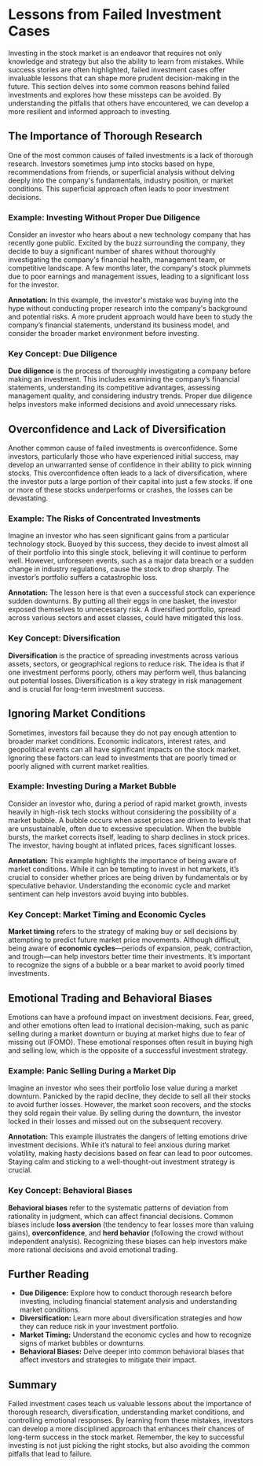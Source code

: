 # Lessons from Failed Investment Cases

Investing in the stock market is an endeavor that requires not only knowledge and strategy but also the ability to learn from mistakes. While success stories are often highlighted, failed investment cases offer invaluable lessons that can shape more prudent decision-making in the future. This section delves into some common reasons behind failed investments and explores how these missteps can be avoided. By understanding the pitfalls that others have encountered, we can develop a more resilient and informed approach to investing.

## The Importance of Thorough Research

One of the most common causes of failed investments is a lack of thorough research. Investors sometimes jump into stocks based on hype, recommendations from friends, or superficial analysis without delving deeply into the company's fundamentals, industry position, or market conditions. This superficial approach often leads to poor investment decisions.

### Example: Investing Without Proper Due Diligence
Consider an investor who hears about a new technology company that has recently gone public. Excited by the buzz surrounding the company, they decide to buy a significant number of shares without thoroughly investigating the company's financial health, management team, or competitive landscape. A few months later, the company's stock plummets due to poor earnings and management issues, leading to a significant loss for the investor. 

**Annotation:** In this example, the investor's mistake was buying into the hype without conducting proper research into the company's background and potential risks. A more prudent approach would have been to study the company’s financial statements, understand its business model, and consider the broader market environment before investing.

### Key Concept: Due Diligence
**Due diligence** is the process of thoroughly investigating a company before making an investment. This includes examining the company’s financial statements, understanding its competitive advantages, assessing management quality, and considering industry trends. Proper due diligence helps investors make informed decisions and avoid unnecessary risks.

## Overconfidence and Lack of Diversification

Another common cause of failed investments is overconfidence. Some investors, particularly those who have experienced initial success, may develop an unwarranted sense of confidence in their ability to pick winning stocks. This overconfidence often leads to a lack of diversification, where the investor puts a large portion of their capital into just a few stocks. If one or more of these stocks underperforms or crashes, the losses can be devastating.

### Example: The Risks of Concentrated Investments
Imagine an investor who has seen significant gains from a particular technology stock. Buoyed by this success, they decide to invest almost all of their portfolio into this single stock, believing it will continue to perform well. However, unforeseen events, such as a major data breach or a sudden change in industry regulations, cause the stock to drop sharply. The investor’s portfolio suffers a catastrophic loss.

**Annotation:** The lesson here is that even a successful stock can experience sudden downturns. By putting all their eggs in one basket, the investor exposed themselves to unnecessary risk. A diversified portfolio, spread across various sectors and asset classes, could have mitigated this loss.

### Key Concept: Diversification
**Diversification** is the practice of spreading investments across various assets, sectors, or geographical regions to reduce risk. The idea is that if one investment performs poorly, others may perform well, thus balancing out potential losses. Diversification is a key strategy in risk management and is crucial for long-term investment success.

## Ignoring Market Conditions

Sometimes, investors fail because they do not pay enough attention to broader market conditions. Economic indicators, interest rates, and geopolitical events can all have significant impacts on the stock market. Ignoring these factors can lead to investments that are poorly timed or poorly aligned with current market realities.

### Example: Investing During a Market Bubble
Consider an investor who, during a period of rapid market growth, invests heavily in high-risk tech stocks without considering the possibility of a market bubble. A bubble occurs when asset prices are driven to levels that are unsustainable, often due to excessive speculation. When the bubble bursts, the market corrects itself, leading to sharp declines in stock prices. The investor, having bought at inflated prices, faces significant losses.

**Annotation:** This example highlights the importance of being aware of market conditions. While it can be tempting to invest in hot markets, it’s crucial to consider whether prices are being driven by fundamentals or by speculative behavior. Understanding the economic cycle and market sentiment can help investors avoid buying into bubbles.

### Key Concept: Market Timing and Economic Cycles
**Market timing** refers to the strategy of making buy or sell decisions by attempting to predict future market price movements. Although difficult, being aware of **economic cycles**—periods of expansion, peak, contraction, and trough—can help investors better time their investments. It’s important to recognize the signs of a bubble or a bear market to avoid poorly timed investments.

## Emotional Trading and Behavioral Biases

Emotions can have a profound impact on investment decisions. Fear, greed, and other emotions often lead to irrational decision-making, such as panic selling during a market downturn or buying at market highs due to fear of missing out (FOMO). These emotional responses often result in buying high and selling low, which is the opposite of a successful investment strategy.

### Example: Panic Selling During a Market Dip
Imagine an investor who sees their portfolio lose value during a market downturn. Panicked by the rapid decline, they decide to sell all their stocks to avoid further losses. However, the market soon recovers, and the stocks they sold regain their value. By selling during the downturn, the investor locked in their losses and missed out on the subsequent recovery.

**Annotation:** This example illustrates the dangers of letting emotions drive investment decisions. While it’s natural to feel anxious during market volatility, making hasty decisions based on fear can lead to poor outcomes. Staying calm and sticking to a well-thought-out investment strategy is crucial.

### Key Concept: Behavioral Biases
**Behavioral biases** refer to the systematic patterns of deviation from rationality in judgment, which can affect financial decisions. Common biases include **loss aversion** (the tendency to fear losses more than valuing gains), **overconfidence**, and **herd behavior** (following the crowd without independent analysis). Recognizing these biases can help investors make more rational decisions and avoid emotional trading.

## Further Reading

- **Due Diligence:** Explore how to conduct thorough research before investing, including financial statement analysis and understanding market conditions.
- **Diversification:** Learn more about diversification strategies and how they can reduce risk in your investment portfolio.
- **Market Timing:** Understand the economic cycles and how to recognize signs of market bubbles or downturns.
- **Behavioral Biases:** Delve deeper into common behavioral biases that affect investors and strategies to mitigate their impact.

## Summary

Failed investment cases teach us valuable lessons about the importance of thorough research, diversification, understanding market conditions, and controlling emotional responses. By learning from these mistakes, investors can develop a more disciplined approach that enhances their chances of long-term success in the stock market. Remember, the key to successful investing is not just picking the right stocks, but also avoiding the common pitfalls that lead to failure.